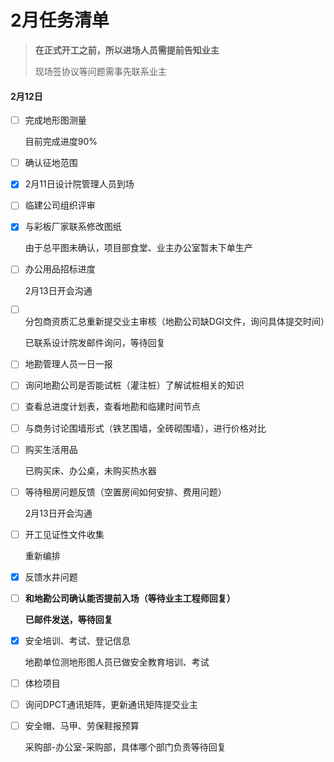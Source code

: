 # 2月任务清单


> **在正式开工之前，所以进场人员需提前告知业主**
>
> 现场签协议等问题需事先联系业主

#### 2月12日

- [ ] 完成地形图测量

  目前完成进度90%

- [ ] 确认征地范围

- [x] 2月11日设计院管理人员到场

- [ ] 临建公司组织评审

- [x] 与彩板厂家联系修改图纸

  由于总平图未确认，项目部食堂、业主办公室暂未下单生产

- [ ] 办公用品招标进度

  2月13日开会沟通

- [ ] 分包商资质汇总重新提交业主审核（地勘公司缺DGI文件，询问具体提交时间）

  已联系设计院发邮件询问，等待回复

- [ ] 地勘管理人员一日一报

- [ ] 询问地勘公司是否能试桩（灌注桩）了解试桩相关的知识

- [ ] 查看总进度计划表，查看地勘和临建时间节点

- [ ] 与商务讨论围墙形式（铁艺围墙，全砖砌围墙），进行价格对比

- [ ] 购买生活用品

  已购买床、办公桌，未购买热水器

- [ ] 等待租房问题反馈（空置房间如何安排、费用问题）

  2月13日开会沟通

- [ ] 开工见证性文件收集

  重新编排

- [x] 反馈水井问题

- [ ] **和地勘公司确认能否提前入场（等待业主工程师回复）**

  **已邮件发送，等待回复**

- [x] 安全培训、考试、登记信息

  地勘单位测地形图人员已做安全教育培训、考试

- [ ] 体检项目

- [ ] 询问DPCT通讯矩阵，更新通讯矩阵提交业主

- [ ] 安全帽、马甲、劳保鞋报预算

  采购部-办公室-采购部，具体哪个部门负责等待回复

